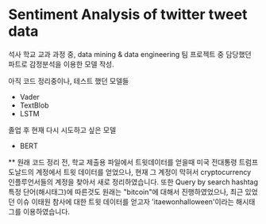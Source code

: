 # Sentiment Analysis of twitter tweet data

석사 학교 교과 과정 중, data mining & data engineering 팀 프로젝트 중 담당했던 파트로 감정분석을 이용한 모델 작성. 

아직 코드 정리중이나, 테스트 했던 모델들
- Vader
- TextBlob
- LSTM

졸업 후 현재 다시 시도하고 싶은 모델 
- BERT

** 원래 코드 정리 전, 학교 제출용 파일에서 트윗데이터를 얻을때  미국 전대통령 트럼프 도날드의 계정에서 트윗 데이터를 얻었으나, 현재 그 계정이 막혀서 cryptocurrency 인플루언서들의 계정을 찾아서 새로 정리하였습니다. 또한 Query by search hashtag 특정 단어(해시태그)에 따른것도 원래는 "bitcoin"에 대해서 진행하였었으나, 최근 있었던 이슈 이태원 참사에 대한 트윗 데이터를 얻고자 'itaewonhalloween'이라는 해시태그를 이용하였습니다.  
